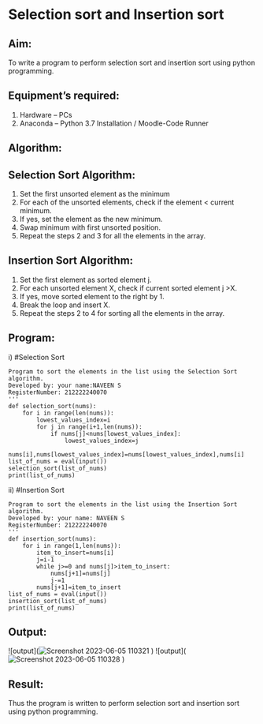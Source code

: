 # Selection sort and Insertion sort
## Aim:
To write a program to perform selection sort and insertion sort using python programming.
## Equipment’s required:
1.	Hardware – PCs
2.	Anaconda – Python 3.7 Installation / Moodle-Code Runner
## Algorithm:
## Selection Sort Algorithm:
1.	Set the first unsorted element as the minimum
2.	For each of the unsorted elements, check if the element < current minimum.
3.	If yes, set the element as the new minimum.
4.	Swap minimum with first unsorted position.
5.	Repeat the steps 2 and 3 for all the elements in the array.
## Insertion Sort Algorithm:
1.	Set the first element as sorted element j.
2.	For each unsorted element X, check if current sorted element j >X.
3.	If yes, move sorted element to the right by 1.
4.	Break the loop and insert X.
5.	Repeat the steps 2 to 4 for sorting all the elements in the array.
## Program:
i)	#Selection Sort
```
Program to sort the elements in the list using the Selection Sort algorithm.
Developed by: your name:NAVEEN S
RegisterNumber: 212222240070
'''
def selection_sort(nums):
    for i in range(len(nums)):
        lowest_values_index=i
        for j in range(i+1,len(nums)):
            if nums[j]<nums[lowest_values_index]:
                lowest_values_index=j
        nums[i],nums[lowest_values_index]=nums[lowest_values_index],nums[i]
list_of_nums = eval(input())
selection_sort(list_of_nums)
print(list_of_nums)
```
ii)	#Insertion Sort
```
Program to sort the elements in the list using the Insertion Sort algorithm.
Developed by: your name: NAVEEN S
RegisterNumber: 212222240070
'''
def insertion_sort(nums):
    for i in range(1,len(nums)):
        item_to_insert=nums[i]
        j=i-1
        while j>=0 and nums[j]>item_to_insert:
            nums[j+1]=nums[j]
            j-=1
        nums[j+1]=item_to_insert
list_of_nums = eval(input())
insertion_sort(list_of_nums)
print(list_of_nums)
```

## Output:
![output](![Screenshot 2023-06-05 110321](https://github.com/Naveensrinivasan07/Sorting-Algorithm/assets/119475891/5167f680-7178-4f19-9cca-6167c897ee52)
)
![output](![Screenshot 2023-06-05 110328](https://github.com/Naveensrinivasan07/Sorting-Algorithm/assets/119475891/33da586c-4d38-4378-8c20-e7ded744fb79)
)

## Result:
Thus the program is written to perform selection sort and insertion sort using python programming.
